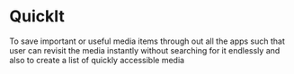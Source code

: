 # QuickIt
To save important or useful media items through out all the apps such that user can revisit the media instantly without searching for it endlessly and also to create a list of quickly accessible media
